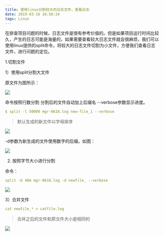 ```yaml
---
title: 使用linux分割较大的日志文件，查看日志
date: 2019-03-16 16:56:24
tags: Linux
---
```


在排查项目问题的时候，日志文件是很有参考价值的。但是如果项目运行时间比较久，产生的日志可能是海量的，如果需要查看较大日志文件就会很麻烦，我们可以使用linux提供的split命令，将较大的日志文件切割为小文件，方便我们查看日志文件，进行问题的定位。

1.切割文件

1）使用split分割大文件

原文件为图所示：

![](https://img2018.cnblogs.com/blog/1711705/201906/1711705-20190618105042438-1965025443.png)

命令按照行数分割 分割后的文件自动加上后缀名 --verbose参数显示进度。

```yaml
$ split -l 50000 mgr-0618.log new-file_1 --verbose
```

> 默认生成的新文件以字母排序

![](https://img2018.cnblogs.com/blog/1711705/201906/1711705-20190618105111191-1198569264.png)

-d参数为新生成的文件使用数字的后缀。如图：

![](https://img2018.cnblogs.com/blog/1711705/201906/1711705-20190618105155403-1485540807.png)

2) 按照字节大小进行分割

命令：

```yaml
split -b 40m mgr-0618.log -d newfile_ --verbose
```

![](https://img2018.cnblogs.com/blog/1711705/201906/1711705-20190618105210384-1722838460.png)


3）合并文件
```yaml
cat newfile_* > catfile.log
```

>合并之后的文件和原文件大小是相同的

![](https://img2018.cnblogs.com/blog/1711705/201906/1711705-20190618105229350-1395336532.png)


